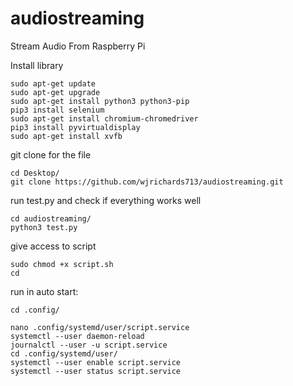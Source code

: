 # audiostreaming
Stream Audio From Raspberry Pi 

  Install library 
  
    sudo apt-get update
    sudo apt-get upgrade
    sudo apt-get install python3 python3-pip
    pip3 install selenium
    sudo apt-get install chromium-chromedriver
    pip3 install pyvirtualdisplay
    sudo apt-get install xvfb

git clone for the file 

    cd Desktop/
    git clone https://github.com/wjrichards713/audiostreaming.git
run test.py and check if everything works well

    cd audiostreaming/
    python3 test.py
give access to script
    
    sudo chmod +x script.sh
    cd

run in auto start:

    cd .config/
    
    nano .config/systemd/user/script.service
    systemctl --user daemon-reload
    journalctl --user -u script.service
    cd .config/systemd/user/
    systemctl --user enable script.service
    systemctl --user status script.service

